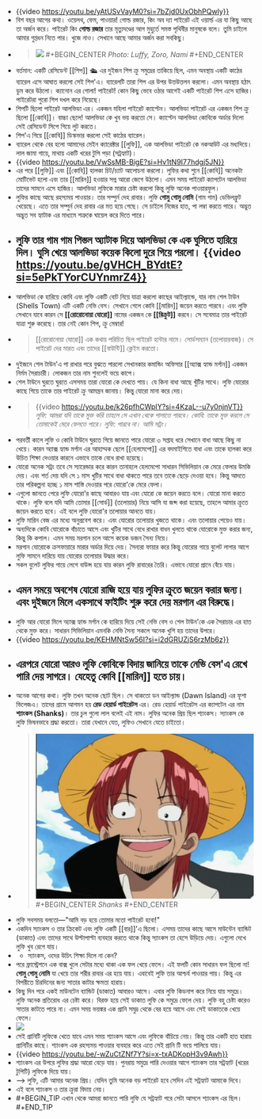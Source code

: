 - {{video https://youtu.be/yAtUSvVayM0?si=7bZjd0UxObhPQwly}}
- বিশ বছর আগের কথা। ওয়েলথ, ফেম, পাওয়ার! গোল্ড রজার, কিং অব দ্যা পাইরেট এই ওয়ার্ল্ড এর যা কিছু আছে তা অর্জন করে। পাইরেট কিং **গোল্ড রজার** তার মৃত্যুদণ্ডের আগ মুহুর্তে সমস্ত পৃথিবীর মানুষকে বলে। তুমি চাইলে আমার গুপ্তধন নিতে পার। খুজে নাও। সেখানে আছে আমার অর্জন করা সবকিছু।
- > ![](https://static.wikia.nocookie.net/one-piece-manga/images/9/90/Romance_Dawn_Arc.png/revision/latest?cb=20150929205224)
  #+BEGIN_CENTER
  *Photo: Luffy, Zoro, Nami*
  #+END_CENTER
- বর্তমান: একটি রেসিডেন্ট [[শিপ]] 🛳️ এর দুইজন শিপ ক্রু সমুদ্রের তাকিয়ে ছিল, এমন অবস্থায় একটি কাঠের ব্যারেল এসে আঘাত করলো সেই শিপ'এ। ব্যারেলটি তারা শিপ এর উপর উত্তউত্তলন করলো। এমন অবস্থায় হঠাৎ ডুম করে উঠলো। ক্যানোন এর গোলা! পাইরেট! কোন কিছু ভেবে ওঠার আগেই একটি পাইরেট শিপ এসে হাজির। পাইরেটরা পুরো শিপ দখল করে নিয়েছে।
- শিপটি ছিলো পাইরেট আলভিডা এর। একজন মহিলা পাইরেট ক্যাপ্টেন। আলভিডা পাইরেট এর একজন শিপ ক্রু ছিলো [[কোবি]]। বাচ্চা ছেলে! আলভিডা কে খুব ভয় করতো সে। ক্যাপ্টেন আলভিডা কোবিকে অর্ডার দিলো সেই রেসিডেন্ট সিপে গিয়ে লুট করতে।
- শিপ'এ গিয়ে [[কোবি]] ডিস্কভার করলো সেই কাঠের ব্যারেল।
- ব্যারেল থেকে বের হলো আমাদের মেইন ক্যারেক্টার [[লুফি]], এক আলভিডা পাইরেট কে নকআউট এর মধ্যদিয়ে। লাল জামা গায়ে, মাথায় একটি খরের টুপি পড়া (সট্রহ্যাট)।
- {{video https://youtu.be/VwSsMB-BigE?si=Hv1tN9I77hdgj5JN}}
- এর পরে [[লুফি]] এবং [[কোবি]] হালকা চিট/চ্যাট আলোচনা করলো। লুফির কথা শুনে [[কোবি]] অনেকটা মোটিভেট হলো এবং তার [[মারিন]] হওয়ার সপ্ন আরো জেগে উঠলো। এমন সময় পাইরেট ক্যাপটেন আলভিডা তাদের সামনে এসে হাজির। আলভিডা লুফিকে মারার চেষ্টা করলো কিন্তু লুফি অনেক পাওয়ারফুল।
- লুফির কাছে আছে রহস্যময় পাওয়ার। তার সম্পুর্ন দেহ রাবার। লুফি **গোমু গোমু নোমি** (গাম গাম) ডেভিলফ্রুট খেয়েছে। এতে তার সম্পুর্ন দেহ রাবার এর মত হয়ে গেছে। সে চাইলে নিজের হাত, পা লম্বা করতে পারে। অদ্ভুত অদ্ভুত সব হ্যাটাক এর মাধ্যমে শত্রুকে ঘায়েল করে দিতে পারে।
- লুফি তার **গাম গাম পিস্তল** অ্যাটাক দিয়ে আলভিডা কে এক ঘুসিতে হারিয়ে দিল। ঘুসি খেয়ে আলভিডা কয়েক কিলো দুরে গিয়ে পরলো।
  {{video https://youtu.be/gVHCH_BYdtE?si=5ePkTYorCUYnmrZ4}}
  ---
- আলভিডা কে হারিয়ে কোবি এবং লুফি একটি বোট নিয়ে যাত্রা করলো কাছের আইল্যান্ডে, যার নাম শেল টাউন (Shells Town) এটি একটি নেভি বেস। সেখানে গেলে কোবি [[মারিন]] জয়েন করতে পারবে। এবং লুফি সেখানে যাবে কারন সে **[[রোরোনোয়া যোরো]]** নামের একজন কে **[[রিক্রুট]]** করবে। সে সবেমাত্র তার পাইরেট যাত্রা শুরু করেছে। তার নেই কোন শিপ, ক্রু মেম্বার!
- > [[রোরোনোয়া যোরো]] এক কথায় পরিচিত ছিল পাইরেট হান্টার নামে। সোর্ডসম্যান (তলোয়ারবাজ)। সে পাইরেট দের মারত এবং তাদের [[বাউন্টি]] ক্লেইম করতো।
- দুইজনে  শেল টাউন'এ পা রাখার পরে বুঝতে পারলো সেখানকার কমান্ডিং অফিসার [[অ্যাক্স হ্যান্ড মর্গান]] একজন নির্মম সৈরাচারী। লোকজন তার নাম শুনলেই ভয়ে কাপে।
- শেল টাউনে ঘুরতে ঘুরতে এসসময় তারা যোরো কে দেখতে পায়। যে কিনা বাধা আছে খুঁটির সাথে। লুফি যোরোর কাছে গিয়ে তাকে তার পাইরেট ক্রু আমন্ত্রন জানায়। কিন্তু যোরো মানা করে দেয়।
- > {{video https://youtu.be/k26pfhCWpIY?si=4KzaL--u7y0njnVT}} *লুফি: আমরা যদি তাকে মুক্ত করি তাহলে সে এখান থেকে পালাতে পারবে।
  কোবি: তাকে মুক্ত করলে সে তোমাকেই মেরে ফেলতে পারে।
  লুফি: পারবে না। আমি সট্রং।*
- পরবর্তী কালে লুফি ও কোবি টাউনে ঘুরতে গিয়ে জানতে পারে যোরো ৩ সপ্তাহ ধরে সেখানে বাধা আছে কিছু না খেয়ে। কারন 
  অ্যাক্স হ্যান্ড মর্গান এর আহাম্মক ছেলে [[হেলমেপো]] এর বদমাইশিতে বাধা এবং তাকে হালকা করে উচিত শিক্ষা দেওয়ার কারনে এভাবে তাকে বেধে রাখা হয়েছে।
- যোরো অনেক সট্রং তবে সে স্যারেন্ডার করে কারন তানাহলে হেলমেপো সাধারন সিভিলিয়ান কে মেরে ফেলার উমকি দেয়। এবং শর্ত দেয় যদি সে ১ মাস খুটির সাথে বাধা থাকতে পারে তবে তাকে ছেড়ে দেওয়া হবে। কিন্তু আদতে তার পরিকল্পনা হচ্ছে ১ মাস শাস্তি দেওয়ার পরে যোরো'কে মেরে ফেলা।
- এগুলো জানতে পেরে লুফি যোরো'র কাছে আবারও যায় এবং যোরো কে জয়েন করতে বলে। যোরো মানা করতে থাকে। লুফি বলে যদি আমি তোমার [[সোর্ড]] (তলোয়ার) নিয়ে আসি যা জব্দ করা হয়েছে, তাহলে আমার ক্রুতে জয়েন করতে হবে। এই বলে লুফি যোরো'র তলোয়ার আনতে যায়।
- লুফি মারিন বেজ এর মধ্যে অনুপ্রবেশ করে। এবং যোরোর তলোয়ার খুজতে থাকে। এবং তলোয়ার পেয়েও যায়।
- অন্যদিকে কোবি যোরোকে বাঁচাতে আসে এবং খুটির সাথে বেধে রাখার বাধন খুলতে থাকে যোরোকে মুক্ত করার জন্য, কিন্তু কি কপাল। এমন সময় মরগান চলে আসে কয়েক ডজন সৈন্য নিয়ে।
- মরগান যোরোকে ক্রসফায়ারে মারার অর্ডার দিয়ে দেয়। সৈন্যরা ফায়ার করে কিন্তু যোরোর গায়ে বুলেট লাগার আগে লুফি সামনে দারিয়ে যায় যোরোর তলোয়ার উদ্ধার করে।
- সকল বুলেট লুফির গায়ে লেগে বাউন্স হয়ে যায় কারন লুফি রাবারের তৈরি। এভাবে যোরো প্রানে বেঁচে যায়।
- এমন সময়ে অবশেষ যোরো রাজি হয়ে যায় লুফির ক্রুতে জয়েন করার জন্য। এবং দুইজনে মিলে একসাথে ফাইটিং শুরু করে দেয় মরগান এর বিরুদ্ধে।
  ---
- লুফি আর যোরো মিলে 
  অ্যাক্স হ্যান্ড মর্গান কে হারিয়ে দিয়ে সেই নেভি বেস ও শেল টাউন'কে এক সৈরাচার এর হাত থেকে মুক্ত করে। সাধারন সিভিলিয়ান এমনকি নেভি সৈন্য সকলে অনেক খুশি হয় তাদের উপরে।
- {{video https://youtu.be/KEHMNtSw56I?si=i2dGRUZjS6rzMb6z}}
- এরপরে যোরো আরও লুফি কোবিকে বিদায় জানিয়ে তাকে নেভি বেস'এ রেখে পারি দেয় সাগরে। যেহেতু কোবি [[মারিন]] হতে চায়।
  ---
- অনেক আগের কথা। লুফি তখন অনেক ছোট ছিল। সে থাকতো ডন আইল্যান্ড (Dawn Island) এর ফূশা ভিলেজএ। তাদের গ্রামে আগমন হয় **রেড হেয়ার্ড পাইরেটস** এর। রেড হেয়ার্ড পাইরেটস এর ক্যাপটেন এর নাম **শ্যাংকস (Shanks)**। তার চুল গুলো লাল বলেই এই নাম। লুফির অনেক প্রিয় ছিল শ্যাংকস। স্যাংকস কে লুফি ভিষনভাবে শ্রদ্ধা করতো। তারা যেখানে যেত, লুফিও সেখানে যেতে চাইতো।
- > ![2025-06-11-03-41-50.jpeg](../assets/2025-06-11-03-41-50.jpeg)
  #+BEGIN_CENTER
  *Shanks*
  #+END_CENTER
- লুফি সবসময় বলতো—"আমি বড় হয়ে তোমার মতো পাইরেট হবো!"
- একদিন স্যাংকস ও তার ক্রিকেট এবং লুফি একটি [[বার]]'এ ছিলো। এসময় তাদের কাছে আসে মাউন্টেন ব্যান্ডিট (ডাকাত) এবং তাদের সাথে উল্টাপাল্টা ব্যবহার করতে থাকে কিন্তু স্যাংকস তা হেসে উড়িয়ে দেয়। এগুলো দেখে লুফি খুব রেগে যায়।
- - স্যাংকস, ওদের উচিৎ শিক্ষা দিলে না কেন?
- পরে ফ্রাস্ট্রেশনে এক বাক্স খুলে সেটার মধ্যে থাকা এক ফল খেয়ে ফেলে। এই ফলটি কোন সাধারন ফল ছিলো না! **গোমু গোমু নোমি** যা খেয়ে তার শরীর রাবার এর হয়ে যায়। এবাবেই লুফি তার আশ্চর্য পাওয়ার পায়। কিন্তু এর বিপরীতে চিরদিনের জন্য সাতার কাটার ক্ষমতা হারায়।
- কিছু দিন পরে একই মাউনটেন ব্যান্ডিট (ডাকাত) আবারও আসে। এবার লুফি কিডনাপ করে নিয়ে যায় সমুদ্রে। লুফি অনেক প্রতিরোধ এর চেষ্টা করে। বিরক্ত হয়ে সেই ডাকাত লুফি কে সমুদ্রে ফেলে দেয়। লুফি বহু চেষ্টা করেও সাতার কাটতে পারে না। এমন সময় ভয়ঙ্কর এক প্রানি সমুদ্র থেকে বের হয়ে আসে এবং সেই ডাকাতকে খেয়ে ফেলে।
- ![](https://static.wikia.nocookie.net/onepiece/images/a/a9/Lord_of_the_Coast_Eats_Higuma.png/revision/latest?cb=20220828051517)
- সেই প্রানিটি লুফিকে খেতে যাবে এমন সময় শ্যাংকস আসে এবং লুফিকে বাঁচিয়ে নেয়। কিন্তু তার একটি হাত হারায় প্রানিটির কাছে। শ্যাংকস এক রহস্যময় পাওয়ার ব্যবহার করে এতে সেই প্রানি টি ভয়ে পালিয়ে যায়।
- {{video https://youtu.be/-wZuCtZNf7Y?si=x-txADKopH3v9Awh}}
- শ্যাংকস এর উপরে লুফির শ্রদ্ধা আরো বেড়ে যায়। পুনরায় সমুদ্রে পারি দেওয়ার আগে শ্যাংকস তার সট্রহ্যাট (খরের টুপিটি) লুফিকে দিয়ে যায়।
- --> লুফি, এটি আমার অনেক প্রিয়। যেদিন তুমি অনেক বড় পাইরেট হবে সেদিন এই সট্রহ্যাট আমাকে দিবে।
- এই বলে শ্যাংকস ও তার ক্রুরা বিদায় নেয়।
- #+BEGIN_TIP
  এখান থেকে আমরা জানতে পারি লুফি যে সট্রহ্যাট পরে সেটা আসলে শ্যাংকস এর ছিল।
  #+END_TIP